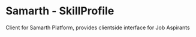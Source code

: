 # Samarth - SkillProfile
Client for Samarth Platform, provides clientside interface for Job Aspirants
